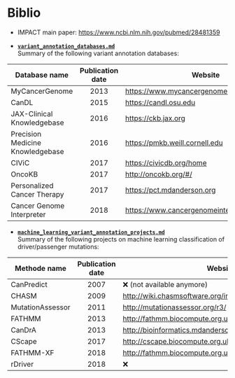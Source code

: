 # Biblio
 
* IMPACT main paper: https://www.ncbi.nlm.nih.gov/pubmed/28481359



* [**`variant_annotation_databases.md`**](https://github.com/ElsaB/impact-annotator/tree/master/doc/biblio/variant_annotation_databases.md)  
Summary of the following variant annotation databases:

| Database name                    | Publication date | Website                                      |
| -------------------------------- | :--------------: | -------------------------------------------- |
| MyCancerGenome                   | 2013             | https://www.mycancergenome.org               |
| CanDL                            | 2015             | https://candl.osu.edu                        |
| JAX-Clinical Knowledgebase       | 2016             | https://ckb.jax.org                          |
| Precision Medicine Knowledgebase | 2016             | https://pmkb.weill.cornell.edu               |
| CIViC                            | 2017             | https://civicdb.org/home                     |
| OncoKB                           | 2017             | http://oncokb.org/#/                         |
| Personalized Cancer Therapy      | 2017             | https://pct.mdanderson.org                   |
| Cancer Genome Interpreter        | 2018             | https://www.cancergenomeinterpreter.org/home |



* [**`machine_learning_variant_annotation_projects.md`**](https://github.com/ElsaB/impact-annotator/tree/master/doc/biblio/machine_learning_variant_annotation_projects.md)  
Summary of the following projects on machine learning classification of driver/passenger mutations:

| Methode name     | Publication date | Website                                                |
| ---------------- | :--------------: | ------------------------------------------------------ |
| CanPredict       | 2007             | :x: (not available anymore)                            |
| CHASM            | 2009             | http://wiki.chasmsoftware.org/index.php/CHASM_Overview |  
| MutationAssessor | 2011             | http://mutationassessor.org/r3/                        |
| FATHMM           | 2013             | http://fathmm.biocompute.org.uk/index.html             | 
| CanDrA           | 2013             | http://bioinformatics.mdanderson.org/main/CanDrA       | 
| CScape           | 2017             | http://cscape.biocompute.org.uk                        |
| FATHMM-XF        | 2018             | http://fathmm.biocompute.org.uk/fathmm-xf/             |
| rDriver          | 2018             | :x:                                                    |
